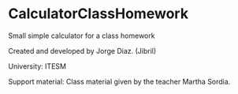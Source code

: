 # CalculatorClassHomework
Small simple calculator for a class homework

Created and developed by Jorge Diaz. (Jibril)

University: ITESM

Support material:
Class material given by the teacher Martha Sordia.
